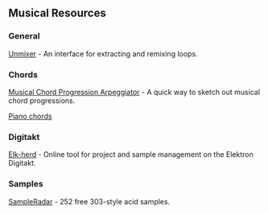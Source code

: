 ## Musical Resources

### General

[Unmixer](https://unmixer.ongaaccel.jp/) - An interface for extracting and remixing loops.

### Chords

[Musical Chord Progression Arpeggiator](https://codepen.io/jakealbaugh/full/qNrZyw) - A quick way to sketch out musical chord progressions.

[Piano chords](http://note.kitchen/)

### Digitakt

[Elk-herd](https://electric.kitchen/crunch/elk-herd/) - Online tool for project and sample management on the Elektron Digitakt.

### Samples

[SampleRadar](https://www.musicradar.com/news/sampleradar-252-free-303-style-acid-samples) - 252 free 303-style acid samples.
